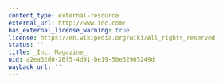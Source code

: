 ```yaml
---
content_type: external-resource
external_url: http://www.inc.com/
has_external_license_warning: true
license: https://en.wikipedia.org/wiki/All_rights_reserved
status: ''
title: _Inc. Magazine_
uid: a2ea32d0-26f5-4d91-be19-50e32965249d
wayback_url: ''
---
```

